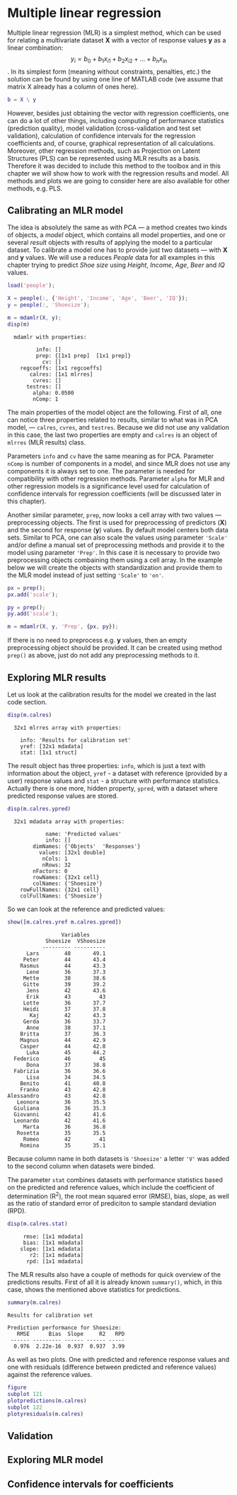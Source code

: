 # Multiple linear regression

Multiple linear regression (MLR) is a simplest method, which can be used for relating a multivariate dataset **X** with a vector of response values **y** as a linear combination: $$y_i = b_0 + b_1x_{i1} + b_2x_{i2} + ... + b_nx_{in}$$. In its simplest form (meaning without constraints, penalties, etc.) the solution can be found by using one line of MATLAB code (we assume that matrix X already has a column of ones here).

```matlab
b = X \ y
```
However, besides just obtaining the vector with regression coefficients, one can do a lot of other things, including computing of performance statistics (prediction quality), model validation (cross-validation and test set validation), calculation of confidence intervals for the regression coefficients and, of course, graphical representation of all calculations. Moreover, other regression methods, such as Projection on Latent Structures (PLS) can be represented using MLR results as a basis. Therefore it was decided to include this method to the toolbox and in this chapter we will show how to work with the regression results and model. All methods and plots we are going to consider here are also available for other methods, e.g. PLS.

## Calibrating an MLR model

The idea is absolutely the same as with PCA — a method creates two kinds of objects, a *model* object, which contains all model properties, and one or several *result* objects with results of applying the model to a particular dataset. To calibrate a model one has to provide just two datasets — with **X** and **y** values. We will use a reduces *People* data for all examples in this chapter trying to predict *Shoe size* using *Height*, *Income*, *Age*, *Beer* and *IQ* values. 


```matlab
load('people');

X = people(:, {'Height', 'Income', 'Age', 'Beer', 'IQ'});
y = people(:, 'Shoesize');

m = mdamlr(X, y);
disp(m)
```
```
  mdamlr with properties:

         info: []
         prep: {[1x1 prep]  [1x1 prep]}
           cv: []
    regcoeffs: [1x1 regcoeffs]
       calres: [1x1 mlrres]
        cvres: []
      testres: []
        alpha: 0.0500
        nComp: 1
```

The main properties of the model object are the following. First of all, one can notice three properties related to results, similar to what was in PCA model, — `calres`, `cvres`, and `testres`. Because we did not use any validation in this case, the last two properties are empty and `calres` is an object of `mlrres` (MLR results) class.

Parameters `info` and `cv` have the same meaning as for PCA. Parameter `nComp` is number of components in a model, and since MLR does not use any components it is always set to one. The parameter is needed for compatibility with other regression methods. Parameter `alpha` for MLR and other regression models is a significance level used for calculation of confidence intervals for regression coefficients (will be discussed later in this chapter).

Another similar parameter, `prep`, now looks a cell array with two values — preprocessing objects. The first is used for preprocessing of predictors (**X**) and the second for response (**y**) values. By default model centers both data sets. Similar to PCA, one can also scale the values using parameter `'Scale'` and/or define a manual set of preprocessing methods and provide it to the model using parameter `'Prep'`. In this case it is necessary to provide two preprocessing objects combaining them using a cell array. In the example below we will create the objects with standardization and provide them to the MLR model instead of just setting `'Scale'` to `'on'`. 

```matlab
px = prep();
px.add('scale');

py = prep();
py.add('scale');

m = mdamlr(X, y, 'Prep', {px, py});
```

If there is no need to preprocess e.g. **y** values, then an empty preprocessing object should be provided. It can be created using method `prep()` as above, just do not add any preprocessing methods to it.

## Exploring MLR results

Let us look at the calibration results for the model we created in the last code section.

```matlab
disp(m.calres)
```
```
  32x1 mlrres array with properties:

    info: 'Results for calibration set'
    yref: [32x1 mdadata]
    stat: [1x1 struct]
```

The result object has three properties: `info`, which is just a text with information about the object, `yref` - a dataset with reference (provided by a user) response values and `stat` - a structure with performance statistics. Actually there is one more, hidden property, `ypred`, with a dataset where predicted response values are stored.

```matlab
disp(m.calres.ypred)
```
```
  32x1 mdadata array with properties:

            name: 'Predicted values'
            info: []
        dimNames: {'Objects'  'Responses'}
          values: [32x1 double]
           nCols: 1
           nRows: 32
        nFactors: 0
        rowNames: {32x1 cell}
        colNames: {'Shoesize'}
    rowFullNames: {32x1 cell}
    colFullNames: {'Shoesize'}
```

So we can look at the reference and predicted values:

```matlab
show([m.calres.yref m.calres.ypred])
```
```
                 Variables
            Shoesize  VShoesize
           --------- ----------
      Lars        48       49.1
     Peter        44       43.4
    Rasmus        44       43.3
      Lene        36       37.3
     Mette        38       38.6
     Gitte        39       39.2
      Jens        42       43.6
      Erik        43         43
     Lotte        36       37.7
     Heidi        37       37.8
       Kaj        42       43.3
     Gerda        36       33.7
      Anne        38       37.1
    Britta        37       36.3
    Magnus        44       42.9
    Casper        44       42.8
      Luka        45       44.2
  Federico        46         45
      Dona        37       38.8
  Fabrizia        36       36.6
      Lisa        34       34.5
    Benito        41       40.8
    Franko        43       42.8
Alessandro        43       42.8
   Leonora        36       35.5
  Giuliana        36       35.3
  Giovanni        42       41.6
  Leonardo        42       41.6
     Marta        36       36.8
   Rosetta        35       35.5
     Romeo        42         41
    Romina        35       35.1
```

Because column name in both datasets is `'Shoesize'` a letter `'V'` was added to the second column when datasets were binded.

The parameter `stat` combines datasets with performance statistics based on the predicted and reference values, which include the coefficient of determination (R<sup>2</sup>), the root mean squared error (RMSE), bias, slope, as well as the ratio of standard error of prediciton to sample standard deviation (RPD).

```matlab
disp(m.calres.stat)
```
```
     rmse: [1x1 mdadata]
     bias: [1x1 mdadata]
    slope: [1x1 mdadata]
       r2: [1x1 mdadata]
      rpd: [1x1 mdadata]
```

The MLR results also have a couple of methods for quick overview of the predictions results. First of all it is already known `summary()`, which, in this case, shows the mentioned above statistics for predictions.

```matlab
summary(m.calres)
```
```
Results for calibration set

Prediction performance for Shoesize:
   RMSE      Bias  Slope     R2   RPD
 ------ --------- ------ ------ -----
  0.976  2.22e-16  0.937  0.937  3.99
```

As well as two plots. One with predicted and reference response values and one with residuals (difference between predicted and reference values) against the reference values.

```matlab
figure
subplot 121
plotpredictions(m.calres)
subplot 122
plotyresiduals(m.calres)
```






## Validation



## Exploring MLR model


## Confidence intervals for coefficients


